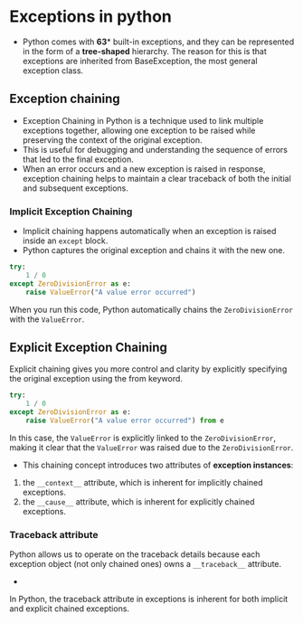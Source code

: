 # Exceptions in python

- Python comes with **63*** built-in exceptions, and they can be represented in the form of a **tree-shaped** hierarchy. The reason for this is that exceptions are inherited from BaseException, the most general exception class.

## Exception chaining 

- Exception Chaining in Python is a technique used to link multiple exceptions together, allowing one exception to be raised while preserving the context of the original exception.
- This is useful for debugging and understanding the sequence of errors that led to the final exception.
- When an error occurs and a new exception is raised in response, exception chaining helps to maintain a clear traceback of both the initial and subsequent exceptions.

### Implicit Exception Chaining 

- Implicit chaining happens automatically when an exception is raised inside an `except` block.
- Python captures the original exception and chains it with the new one.

```python
try:
    1 / 0
except ZeroDivisionError as e:
    raise ValueError("A value error occurred")
```

When you run this code, Python automatically chains the `ZeroDivisionError` with the `ValueError`.

## Explicit Exception Chaining

Explicit chaining gives you more control and clarity by explicitly specifying the original exception using the from keyword.

```python
try:
    1 / 0
except ZeroDivisionError as e:
    raise ValueError("A value error occurred") from e

```

In this case, the `ValueError` is explicitly linked to the `ZeroDivisionError`, making it clear that the `ValueError` was raised due to the `ZeroDivisionError`.


- This chaining concept introduces two attributes of **exception instances**:

1. the `__context__` attribute, which is inherent for implicitly chained exceptions.
2. the `__cause__` attribute, which is inherent for explicitly chained exceptions.


### Traceback attribute 

Python allows us to operate on the traceback details because each exception object (not only chained ones) owns a `__traceback__` attribute.

- 
In Python, the traceback attribute in exceptions is inherent for both implicit and explicit chained exceptions.
